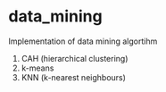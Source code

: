 # data_mining
Implementation of data mining algortihm

1. CAH (hierarchical clustering)
1. k-means
1. KNN (k-nearest neighbours)
